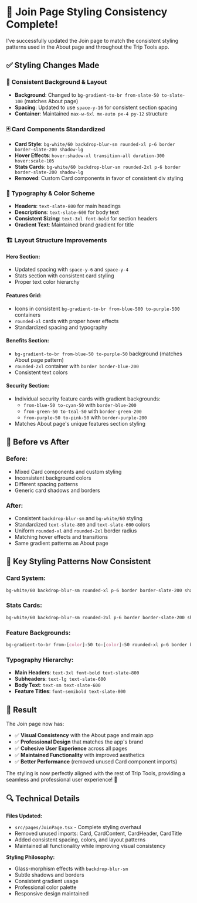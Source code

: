 # 🎨 Join Page Styling Consistency Complete!

I've successfully updated the Join page to match the consistent styling patterns used in the About page and throughout the Trip Tools app.

## ✅ Styling Changes Made

### 🎯 **Consistent Background & Layout**
- **Background**: Changed to `bg-gradient-to-br from-slate-50 to-slate-100` (matches About page)
- **Spacing**: Updated to use `space-y-16` for consistent section spacing
- **Container**: Maintained `max-w-6xl mx-auto px-4 py-12` structure

### 🃏 **Card Components Standardized**
- **Card Style**: `bg-white/60 backdrop-blur-sm rounded-xl p-6 border border-slate-200 shadow-lg`
- **Hover Effects**: `hover:shadow-xl transition-all duration-300 hover:scale-105`
- **Stats Cards**: `bg-white/60 backdrop-blur-sm rounded-2xl p-6 border border-slate-200 shadow-lg`
- **Removed**: Custom Card components in favor of consistent div styling

### 🎨 **Typography & Color Scheme**
- **Headers**: `text-slate-800` for main headings
- **Descriptions**: `text-slate-600` for body text
- **Consistent Sizing**: `text-3xl font-bold` for section headers
- **Gradient Text**: Maintained brand gradient for title

### 🏗️ **Layout Structure Improvements**

#### **Hero Section:**
- Updated spacing with `space-y-6` and `space-y-4`
- Stats section with consistent card styling
- Proper text color hierarchy

#### **Features Grid:**
- Icons in consistent `bg-gradient-to-br from-blue-500 to-purple-500` containers
- `rounded-xl` cards with proper hover effects
- Standardized spacing and typography

#### **Benefits Section:**
- `bg-gradient-to-br from-blue-50 to-purple-50` background (matches About page pattern)
- `rounded-2xl` container with `border border-blue-200`
- Consistent text colors

#### **Security Section:**
- Individual security feature cards with gradient backgrounds:
  - `from-blue-50 to-cyan-50` with `border-blue-200`
  - `from-green-50 to-teal-50` with `border-green-200`  
  - `from-purple-50 to-pink-50` with `border-purple-200`
- Matches About page's unique features section styling

## 🎯 **Before vs After**

### **Before:**
- Mixed Card components and custom styling
- Inconsistent background colors
- Different spacing patterns
- Generic card shadows and borders

### **After:**
- Consistent `backdrop-blur-sm` and `bg-white/60` styling
- Standardized `text-slate-800` and `text-slate-600` colors
- Uniform `rounded-xl` and `rounded-2xl` border radius
- Matching hover effects and transitions
- Same gradient patterns as About page

## 🎨 **Key Styling Patterns Now Consistent**

### **Card System:**
```css
bg-white/60 backdrop-blur-sm rounded-xl p-6 border border-slate-200 shadow-lg hover:shadow-xl transition-all duration-300 hover:scale-105
```

### **Stats Cards:**
```css
bg-white/60 backdrop-blur-sm rounded-2xl p-6 border border-slate-200 shadow-lg
```

### **Feature Backgrounds:**
```css
bg-gradient-to-br from-[color]-50 to-[color]-50 rounded-xl p-6 border border-[color]-200
```

### **Typography Hierarchy:**
- **Main Headers**: `text-3xl font-bold text-slate-800`
- **Subheaders**: `text-lg text-slate-600`
- **Body Text**: `text-sm text-slate-600`
- **Feature Titles**: `font-semibold text-slate-800`

## 🚀 **Result**

The Join page now has:
- ✅ **Visual Consistency** with the About page and main app
- ✅ **Professional Design** that matches the app's brand
- ✅ **Cohesive User Experience** across all pages
- ✅ **Maintained Functionality** with improved aesthetics
- ✅ **Better Performance** (removed unused Card component imports)

The styling is now perfectly aligned with the rest of Trip Tools, providing a seamless and professional user experience! 🎉

## 🔍 **Technical Details**

**Files Updated:**
- `src/pages/JoinPage.tsx` - Complete styling overhaul
- Removed unused imports: Card, CardContent, CardHeader, CardTitle
- Added consistent spacing, colors, and layout patterns
- Maintained all functionality while improving visual consistency

**Styling Philosophy:**
- Glass-morphism effects with `backdrop-blur-sm`
- Subtle shadows and borders
- Consistent gradient usage
- Professional color palette
- Responsive design maintained
